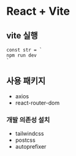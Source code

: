 # React + Vite


## vite 실행
```JS
const str = `
npm run dev
`
```

## 사용 패키지
- axios
- react-router-dom

### 개발 의존성 설치


- tailwindcss
- postcss
- autoprefixer
